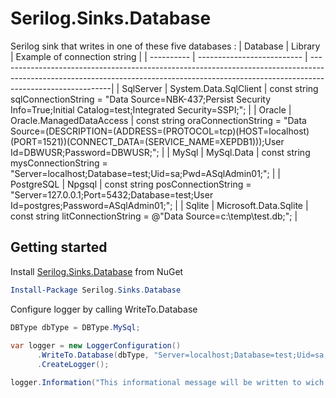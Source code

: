 # Serilog.Sinks.Database
Serilog sink that writes in one of these five databases :
| Database   | Library                    | Example of connection string                                                                                                                                                            |
| ---------- | -------------------------- | ----------------------------------------------------------------------------------------------------------------------------------------------------------------------------------------|
| SqlServer  | System.Data.SqlClient      | const string sqlConnectionString = "Data Source=NBK-437;Persist Security Info=True;Initial Catalog=test;Integrated Security=SSPI;";                                                     |
| Oracle     | Oracle.ManagedDataAccess   | const string oraConnectionString = "Data Source=(DESCRIPTION=(ADDRESS=(PROTOCOL=tcp)(HOST=localhost)(PORT=1521))(CONNECT_DATA=(SERVICE_NAME=XEPDB1)));User Id=DBWUSR;Password=DBWUSR;"; |
| MySql      | MySql.Data                 | const string mysConnectionString = "Server=localhost;Database=test;Uid=sa;Pwd=ASqlAdmin01;";                                                                                            |
| PostgreSQL | Npgsql                     | const string posConnectionString = "Server=127.0.0.1;Port=5432;Database=test;User Id=postgres;Password=ASqlAdmin01;";                                                                   |
| Sqlite     | Microsoft.Data.Sqlite      | const string litConnectionString = @"Data Source=c:\temp\test.db;";                                                                                                                     |

## Getting started

Install [Serilog.Sinks.Database](https://www.nuget.org/packages/Serilog.Sinks.Database) from NuGet

```PowerShell
Install-Package Serilog.Sinks.Database
```

Configure logger by calling WriteTo.Database

```C#
DBType dbType = DBType.MySql;
            
var logger = new LoggerConfiguration()
      .WriteTo.Database(dbType, "Server=localhost;Database=test;Uid=sa;Pwd=ASqlAdmin01;", "SerLogs",Events.LogEventLevel.Verbose,false,1)
      .CreateLogger();

logger.Information("This informational message will be written to wich database you want");
```